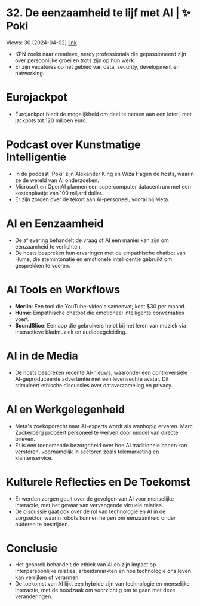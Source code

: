 # 32. De eenzaamheid te lijf met AI | ✨ Poki
Views: 30 (2024-04-02) [link](https://www.youtube.com/watch?v=WxQNA8QoISg)


 - KPN zoekt naar creatieve, nerdy professionals die gepassioneerd zijn over persoonlijke groei en trots zijn op hun werk.
- Er zijn vacatures op het gebied van data, security, development en networking.

# Eurojackpot
- Eurojackpot biedt de mogelijkheid om deel te nemen aan een loterij met jackpots tot 120 miljoen euro.

# Podcast over Kunstmatige Intelligentie
- In de podcast 'Poki' zijn Alexander King en Wiza Hagen de hosts, waarin ze de wereld van AI onderzoeken.
- Microsoft en OpenAI plannen een supercomputer datacentrum met een kostenplaatje van 100 miljard dollar.
- Er zijn zorgen over de tekort aan AI-personeel, vooral bij Meta.

# AI en Eenzaamheid
- De aflevering behandelt de vraag of AI een manier kan zijn om eenzaamheid te verlichten.
- De hosts bespreken hun ervaringen met de empathische chatbot van Hume, die stemintonatie en emotionele intelligentie gebruikt om gesprekken te voeren.

# AI Tools en Workflows
- **Merlin**: Een tool die YouTube-video's samenvat; kost $30 per maand.
- **Hume**: Empathische chatbot die emotioneel intelligente conversaties voert.
- **SoundSlice**: Een app die gebruikers helpt bij het leren van muziek via interactieve bladmuziek en audiobegeleiding.

# AI in de Media
- De hosts bespreken recente AI-nieuws, waaronder een controversiële AI-geproduceerde advertentie met een levensechte avatar. Dit stimuleert ethische discussies over dataverzameling en privacy.

# AI en Werkgelegenheid
- Meta's zoekopdracht naar AI-experts wordt als wanhopig ervaren. Marc Zuckerberg probeert personeel te werven door middel van directe brieven.
- Er is een toenemende bezorgdheid over hoe AI traditionele banen kan verstoren, voornamelijk in sectoren zoals telemarketing en klantenservice.

# Kulturele Reflecties en De Toekomst
- Er werden zorgen geuit over de gevolgen van AI voor menselijke interactie, met het gevaar van vervangende virtuele relaties.
- De discussie gaat ook over de rol van technologie en AI in de zorgsector, waarin robots kunnen helpen om eenzaamheid onder ouderen te bestrijden.

# Conclusie
- Het gesprek behandelt de ethiek van AI en zijn impact op interpersoonlijke relaties, arbeidsmarkten en hoe technologie ons leven kan verrijken of verarmen.
- De toekomst van AI lijkt een hybride zijn van technologie en menselijke interactie, met de noodzaak om voorzichtig om te gaan met deze veranderingen.